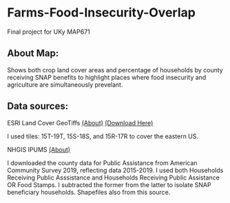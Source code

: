 # Farms-Food-Insecurity-Overlap
Final project for UKy MAP671

## About Map: 
Shows both crop land cover areas and percentage of households by county receiving SNAP benefits to highlight places where food insecurity and agriculture are simultaneously prevelant. 

## Data sources:
ESRI Land Cover GeoTiffs [(About)](https://www.arcgis.com/home/item.html?id=fc92d38533d440078f17678ebc20e8e2)     [(Download Here)](https://www.arcgis.com/apps/instant/media/index.html?appid=fc92d38533d440078f17678ebc20e8e2)

I used tiles: 15T-19T, 15S-18S, and 15R-17R to cover the eastern US.



NHGIS IPUMS [(About)](hhttps://www.nhgis.org)

I downloaded the county data for Public Assistance from American Community Survey 2019, reflecting data 2015-2019. I used both Households Receiving Public Asssistance and Households Receiving Public Assistance OR Food Stamps. I subtracted the former from the latter to isolate SNAP beneficiary households. Shapefiles also from this source. 